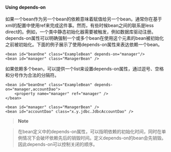 #### Using depends-on

如果一个bean作为另一个bean的依赖意味着赋值给另一个bean。通常你在基于xml的配置中使用ref来完成这件事。然而，有些时候bean之间的联系是less direct的。例如，一个类中静态初始化器需要被触发，例如数据库驱动注册。depends-on属性可以明确强制一个或多个bean在使用这个元素的bean被初始化之前被初始化。下面的例子展示了使用depends-on属性来表达依赖一个bean。

```
<bean id="beanOne" class="ExampleBean" depends-on="manager"/>
<bean id="manager" class="ManagerBean" />
```

如果依赖多个bean，可以提供一个list来设置depends-on属性，通过逗号、空格和分号作为合法的分隔符。

```
<bean id="beanOne" class="ExampleBean" depends-on="manager,accountDao">
    <property name="manager" ref="manager" />
</bean>

<bean id="manager" class="ManagerBean" />
<bean id="accountDao" class="x.y.jdbc.JdbcAccountDao" />
```

>**Note**

>在bean定义中的depends-on属性，可以指明依赖的初始化时间，同时在单例情况下会破坏依赖先后的销毁时间。定义depends-on的bean会先销毁。因此depends-on可以控制关闭的顺序。
